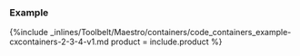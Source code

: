 


### Example



{%include _inlines/Toolbelt/Maestro/containers/code_containers_example-cxcontainers-2-3-4-v1.md  product = include.product %}



